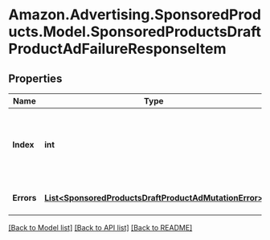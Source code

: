 # Amazon.Advertising.SponsoredProducts.Model.SponsoredProductsDraftProductAdFailureResponseItem

## Properties

Name | Type | Description | Notes
------------ | ------------- | ------------- | -------------
**Index** | **int** | the index of the campaign in the array from the request body | 
**Errors** | [**List&lt;SponsoredProductsDraftProductAdMutationError&gt;**](SponsoredProductsDraftProductAdMutationError.md) | A list of validation errors | [optional] 

[[Back to Model list]](../README.md#documentation-for-models) [[Back to API list]](../README.md#documentation-for-api-endpoints) [[Back to README]](../README.md)


